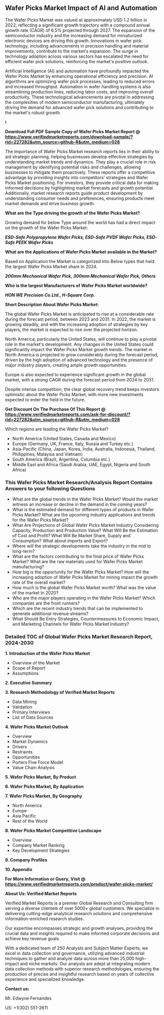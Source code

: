 <h2>Wafer Picks Market Impact of AI and Automation</h2><p>The Wafer Picks Market was valued at approximately USD 1.2 billion in 2022, reflecting a significant growth trajectory with a compound annual growth rate (CAGR) of 6.5% projected through 2027. The expansion of the semiconductor industry and the increasing demand for miniaturized electronic devices are driving this growth. Innovations in wafer pick technology, including advancements in precision handling and material improvements, contribute to the market's expansion. The surge in technology adoption across various sectors has escalated the need for efficient wafer pick solutions, reinforcing the market's positive outlook.</p><p>Artificial Intelligence (AI) and automation have profoundly impacted the Wafer Picks Market by enhancing operational efficiency and precision. AI algorithms are optimizing wafer pick processes, leading to reduced errors and increased throughput. Automation in wafer handling systems is also streamlining production lines, reducing labor costs, and improving overall productivity. These technological advancements are pivotal in addressing the complexities of modern semiconductor manufacturing, ultimately driving the demand for advanced wafer pick solutions and contributing to the market's robust growth.</p>t</p><p id="" class=""><strong>Download Full PDF Sample Copy of Wafer Picks Market Report @ <a href="https://www.verifiedmarketreports.com/download-sample/?rid=227282&utm_source=github-R&utm_medium=028" target="_blank">https://www.verifiedmarketreports.com/download-sample/?rid=227282&utm_source=github-R&utm_medium=028</a></strong></p><p>The importance of&nbsp;Wafer Picks Market research reports lies in their ability to aid strategic planning, helping businesses develop effective strategies by understanding market trends and dynamics. They play a crucial role in risk management by identifying potential risks and challenges, allowing businesses to mitigate them proactively. These reports offer a competitive advantage by providing insights into competitors' strategies and Wafer Picks Market positioning. For investors, they provide critical data for making informed decisions by highlighting market forecasts and growth potential. Additionally, market research reports guide product development by understanding consumer needs and preferences, ensuring products meet market demands and drive business growth.</p><p><strong>What are the&nbsp;Type driving the growth of the Wafer Picks Market?</strong></p><p id="" class="">Growing demand for below Type around the world has had a direct impact on the growth of the Wafer Picks Market:</p><em><strong>ESD-Safe Polypropylene Wafer Picks, ESD-Safe PVDF Wafer Picks, ESD-Safe PEEK Wafer Picks</strong></em></p><strong>What are the&nbsp;Applications&nbsp;of Wafer Picks Market available in the Market?</strong></p><p id="" class="">Based on Application the Market is categorized into Below types that held the largest Wafer Picks Market share In 2024.</p><em><strong>200mm Mechanical Wafer Pick, 300mm Mechanical Wafer Pick, Others</strong></em></p><strong>Who is the largest Manufacturers of Wafer Picks Market worldwide?</strong></p><p><em><strong>HON WE Precision Co.Ltd., H-Square Corp.</strong></em></p><p id="" class=""><strong>Short Description About Wafer Picks Market:</strong></p><p>The global Wafer Picks Market is anticipated to rise at a considerable rate during the forecast period, between 2023 and 2031. In 2022, the market is growing steadily, and with the increasing adoption of strategies by key players, the market is expected to rise over the projected horizon.</p><p>North America, particularly the United States, will continue to play a pivotal role in the market's development. Any changes in the United States could significantly impact the Wafer Picks Market growth trends. The market in North America is projected to grow considerably during the forecast period, driven by the high adoption of advanced technology and the presence of major industry players, creating ample growth opportunities.</p><p>Europe is also expected to experience significant growth in the global market, with a strong CAGR during the forecast period from 2024 to 2031.</p><p>Despite intense competition, the clear global recovery trend keeps investors optimistic about the Wafer Picks Market, with more new investments expected to enter the field in the future.</p><p id="" class=""><strong>Get Discount On The Purchase Of This Report @ <a href="https://www.verifiedmarketreports.com/ask-for-discount/?rid=227282&utm_source=github-R&utm_medium=028" target="_blank">https://www.verifiedmarketreports.com/ask-for-discount/?rid=227282&utm_source=github-R&utm_medium=028</a></strong></p>Which regions are leading the Wafer Picks Market?</p><ul><li>North America (United States, Canada and Mexico)</li><li>Europe (Germany, UK, France, Italy, Russia and Turkey etc.)</li><li>Asia-Pacific (China, Japan, Korea, India, Australia, Indonesia, Thailand, Philippines, Malaysia and Vietnam)</li><li>South America (Brazil, Argentina, Columbia etc.)</li><li>Middle East and Africa (Saudi Arabia, UAE, Egypt, Nigeria and South Africa)</li></ul><h3 id="" class="">This Wafer Picks Market Research/Analysis Report Contains Answers to your following Questions</h3><ul><li>What are the global trends in the Wafer Picks Market? Would the market witness an increase or decline in the demand in the coming years?</li><li>What is the estimated demand for different types of products in Wafer Picks Market? What are the upcoming industry applications and trends for the Wafer Picks Market?</li><li>What Are Projections of Global Wafer Picks Market Industry Considering Capacity, Production and Production Value? What Will Be the Estimation of Cost and Profit? What Will Be Market Share, Supply and Consumption? What about imports and Export?</li><li>Where will the strategic developments take the industry in the mid to long-term?</li><li>What are the factors contributing to the final price of Wafer Picks Market? What are the raw materials used for Wafer Picks Market manufacturing?</li><li>How big is the opportunity for the Wafer Picks Market? How will the increasing adoption of Wafer Picks Market for mining impact the growth rate of the overall market?</li><li>How much is the global Wafer Picks Market worth? What was the value of the market In 2020?</li><li>Who are the major players operating in the Wafer Picks Market? Which companies are the front runners?</li><li>Which are the recent industry trends that can be implemented to generate additional revenue streams?</li><li>What Should Be Entry Strategies, Countermeasures to Economic Impact, and Marketing Channels for Wafer Picks Market Industry?</li></ul><h3 id="" class="">Detailed TOC of Global Wafer Picks Market Research Report, 2024-2030</h3><p id="" class=""><strong>1. Introduction of the Wafer Picks Market</strong></p><ul><li>Overview of the Market</li><li>Scope of Report</li><li>Assumptions</li></ul><p id="" class=""><strong>2. Executive Summary</strong></p><p id="" class=""><strong>3. Research Methodology of Verified Market Reports</strong></p><ul><li>Data Mining</li><li>Validation</li><li>Primary Interviews</li><li>List of Data Sources</li></ul><p id="" class=""><strong>4. Wafer Picks Market Outlook</strong></p><ul><li>Overview</li><li>Market Dynamics</li><li>Drivers</li><li>Restraints</li><li>Opportunities</li><li>Porters Five Force Model</li><li>Value Chain Analysis</li></ul><p id="" class=""><strong>5. Wafer Picks Market, By Product</strong></p><p id="" class=""><strong>6. Wafer Picks Market, By Application</strong></p><p id="" class=""><strong>7. Wafer Picks Market, By Geography</strong></p><ul><li>North America</li><li>Europe</li><li>Asia Pacific</li><li>Rest of the World</li></ul><p id="" class=""><strong>8. Wafer Picks Market Competitive Landscape</strong></p><ul><li>Overview</li><li>Company Market Ranking</li><li>Key Development Strategies</li></ul><p id="" class=""><strong>9. Company Profiles</strong></p><p id="" class=""><strong>10. Appendix</strong></p><p id="" class=""><strong>For More Information or Query, Visit @ <a href="https://www.verifiedmarketreports.com/product/wafer-picks-market/" target="_blank">https://www.verifiedmarketreports.com/product/wafer-picks-market/</a></strong></p><p id="" class=""><strong>About Us: Verified Market Reports</strong></p><p id="" class="">Verified Market Reports is a premier Global Research and Consulting firm serving a diverse clientele of over 5000+ global customers. We specialize in delivering cutting-edge analytical research solutions and comprehensive information-enriched research studies.</p><p id="" class="">Our expertise encompasses strategic and growth analyses, providing the crucial data and insights required to make informed corporate decisions and achieve key revenue goals.</p><p id="" class="">With a dedicated team of 250 Analysts and Subject Matter Experts, we excel in data collection and governance, utilizing advanced industrial techniques to gather and analyze data across more than 25,000 high-impact and niche markets. Our analysts are adept at integrating modern data collection methods with superior research methodologies, ensuring the production of precise and insightful research based on years of collective experience and specialized knowledge.</p><p id="" class=""><strong>Contact us:</strong></p><p id="" class="">Mr. Edwyne Fernandes</p><p id="" class="">US: +1(302) 551-2611</p>